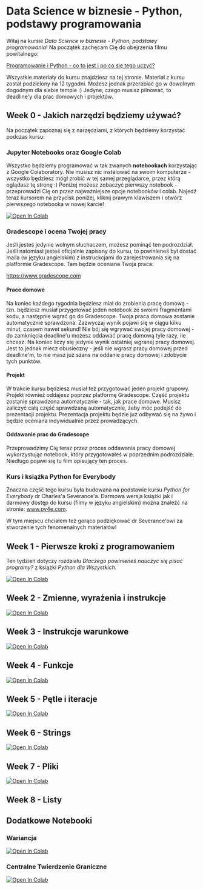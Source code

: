 # Data Science w biznesie - Python, podstawy programowania

Witaj na kursie _Data Science w biznesie - Python, podstawy programowania_! Na początek zachęcam Cię do obejrzenia filmu powitalnego:

[Programowanie i Python - co to jest i po co się tego uczyć?](https://www.youtube.com/watch?v=tfZXlvJX744&list=PLPqn2v4HQeWzVnqMfaPOAfar0W1aa6ERp&index=1)

Wszystkie materiały do kursu znajdziesz na tej stronie. Materiał z kursu został podzielony na 12 tygodni. Możesz jednak przerabiać go w dowolnym dogodnym dla siebie tempie :) Jedyne, czego musisz pilnować, to deadline'y dla prac domowych i projektów.

## Week 0 - Jakich narzędzi będziemy używać?

Na początek zapoznaj się z narzędziami, z których będziemy korzystać podczas kursu:

### Jupyter Notebooks oraz Google Colab

Wszystko będziemy programować w tak zwanych __notebookach__ korzystając z Google Colaboratory. Nie musisz nic instalować na swoim komputerze - wszystko będziesz mógł zrobić w tej samej przeglądarce, przez którą oglądasz tę stronę :) Poniżej możesz zobaczyć pierwszy notebook - przeprowadzi Cię on przez najważniejsze opcje notebooków i colab. Najedź teraz kursorem na przycisk poniżej, kliknij prawym klawiszem i otwórz pierwszego notebooka w nowej karcie!

[![Open In Colab](https://colab.research.google.com/assets/colab-badge.svg)](https://colab.research.google.com/github/mateuszwyszynski/python_basics/blob/main/week_0/colab_notebooks.ipynb)

### Gradescope i ocena Twojej pracy

Jeśli jesteś jedynie wolnym słuchaczem, możesz pominąć ten podrozdział. Jeśli natomiast jesteś oficjalnie zapisany do kursu, to powinieneś był dostać maila (w języku angielskim) z instruckcjami do zarejestrowania się na platformie Gradescope. Tam będzie oceniana Twoja praca:

https://www.gradescope.com

#### Prace domowe

Na koniec każdego tygodnia będziesz miał do zrobienia pracę domową - tzn. będziesz musiał przygotować jeden notebook ze swoimi fragmentami kodu, a następnie wgrać go do Gradescope. Twoja praca domowa zostanie automatycznie sprawdzona. Zazwyczaj wynik pojawi się w ciągu kilku minut, czasem nawet sekund! Nie bój się wgrywać swojej pracy domowej - do zamknięcia deadline'u możesz oddawać pracę domową tyle razy, ile chcesz. Na koniec liczy się jedynie wynik ostatniej wgranej pracy domowej. Jest to jednak miecz obusieczny - jeśli nie wgrasz pracy domowej przed deadline'm, to nie masz już szans na oddanie pracy domowej i zdobycie tych punktów.

#### Projekt

W trakcie kursu będziesz musiał też przygotować jeden projekt grupowy. Projekt również oddajesz poprzez platformę Gradescope. Część projektu zostanie sprawdzona automatycznie - tak, jak prace domowe. Musisz zaliczyć całą część sprawdzaną automatycznie, żeby móc podejść do prezentacji projektu. Prezentacja projektu będzie już odbywać się na żywo i będzie oceniana indywidualnie przez prowadzących.

#### Oddawanie prac do Gradescope
Przeprowadzimy Cię teraz przez proces oddawania pracy domowej wykorzystując notebook, który przygotowałeś w poprzednim podrozdziale. Niedługo pojawi się tu film opisujący ten proces.

### Kurs i książka Python for Everybody

Znaczna część tego kursu była budowana na podstawie kursu *Python for Everybody* dr Charles'a Severance'a. Darmowa wersja książki jak i darmowy dostęp do kursu (filmy w języku angielskim) można znaleźć na stronie: www.py4e.com.

W tym miejscu chciałem też gorąco podziękować dr Severance'owi za stworzenie tych fenomenalnych materiałów!

## Week 1 - Pierwsze kroki z programowaniem

Ten tydzień dotyczy rozdziału *Dlaczego powinieneś nauczyć się pisać programy?* z książki *Python dla Wszystkich*.

[![Open In Colab](https://colab.research.google.com/assets/colab-badge.svg)](https://colab.research.google.com/github/mateuszwyszynski/python_basics/blob/main/week_1/week_1.ipynb)

## Week 2 - Zmienne, wyrażenia i instrukcje

[![Open In Colab](https://colab.research.google.com/assets/colab-badge.svg)](https://colab.research.google.com/github/mateuszwyszynski/python_basics/blob/main/week_2/week_2.ipynb)

## Week 3 - Instrukcje warunkowe

[![Open In Colab](https://colab.research.google.com/assets/colab-badge.svg)](https://colab.research.google.com/github/mateuszwyszynski/python_basics/blob/main/week_3/week_3.ipynb)

## Week 4 - Funkcje

[![Open In Colab](https://colab.research.google.com/assets/colab-badge.svg)](https://colab.research.google.com/github/mateuszwyszynski/python_basics/blob/main/week_4/week_4.ipynb)

## Week 5 - Pętle i iteracje

[![Open In Colab](https://colab.research.google.com/assets/colab-badge.svg)](https://colab.research.google.com/github/mateuszwyszynski/python_basics/blob/main/week_5/week_5.ipynb)

## Week 6 - Strings

[![Open In Colab](https://colab.research.google.com/assets/colab-badge.svg)](https://colab.research.google.com/github/mateuszwyszynski/python_basics/blob/main/week_6/week_6.ipynb)

## Week 7 - Pliki
[![Open In Colab](https://colab.research.google.com/assets/colab-badge.svg)](https://colab.research.google.com/github/mateuszwyszynski/python_basics/blob/main/week_7/week_7.ipynb)

## Week 8 - Listy

## Dodatkowe Notebooki

### Wariancja

[![Open In Colab](https://colab.research.google.com/assets/colab-badge.svg)](https://colab.research.google.com/github/mateuszwyszynski/python_basics/blob/main/additional_notebooks/variance/variance.ipynb)

### Centralne Twierdzenie Graniczne

[![Open In Colab](https://colab.research.google.com/assets/colab-badge.svg)](https://colab.research.google.com/github/mateuszwyszynski/python_basics/blob/main/additional_notebooks/central_limit_theorem/central_limit_theorem.ipynb)
